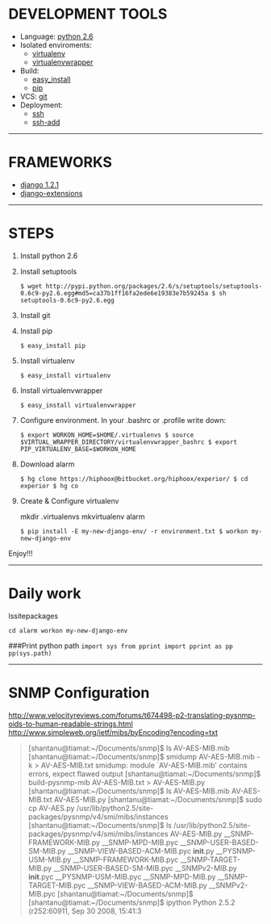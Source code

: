 DEVELOPMENT TOOLS
=================
*	Language: [python 2.6][0]
* Isolated enviroments: 
	* [virtualenv][1]
	*	[virtualenvwrapper][2]
*	Build: 
	* [easy_install][7]
	* [pip][3]
* VCS: [git][4]
* Deployment: 
	* [ssh][5] 
	* [ssh-add][6]

[0]: http://www.python.org/
[1]: http://pypi.python.org/pypi/virtualenv/
[2]: http://www.doughellmann.com/projects/virtualenvwrapper/
[3]: http://pip.openplans.org/
[4]: http://git-scm.com/
[5]: http://bashcurescancer.com/run_remote_commands_with_ssh.html
[6]: http://www.snailbook.com/faq/no-passphrase.auto.html
[7]: http://peak.telecommunity.com/DevCenter/EasyInstall

----------
FRAMEWORKS
==========
* [django 1.2.1][7]
* [django-extensions][8]

[7]: http://www.djangoproject.com/
[8]: http://code.google.com/p/django-command-extensions/

----------
STEPS
=====
1. Install python 2.6
2. Install setuptools

	`$ wget http://pypi.python.org/packages/2.6/s/setuptools/setuptools-0.6c9-py2.6.egg#md5=ca37b1ff16fa2ede6e19383e7b59245a
	$ sh setuptools-0.6c9-py2.6.egg`

3. Install git
	

4. Install pip

	`$ easy_install pip`

5. Install virtualenv

	`$ easy_install virtualenv`

6. Install virtualenvwrapper

	`$ easy_install virtualenvwrapper`
	
7. Configure environment. In your .bashrc or .profile write down:

	`$ export WORKON_HOME=$HOME/.virtualenvs
	$ source $VIRTUAL_WRAPPER_DIRECTORY/virtualenvwrapper_bashrc
	$ export PIP_VIRTUALENV_BASE=$WORKON_HOME`

8. Download alarm

	`$ hg clone https://hiphoox@bitbucket.org/hiphoox/experior/
	$ cd experior
	$ hg co`

9. Create & Configure virtualenv

	mkdir .virtualenvs
	mkvirtualenv alarm
	
	`$ pip install -E my-new-django-env/ -r environment.txt
	$ workon my-new-django-env`
	
Enjoy!!!

----------
Daily work
==========
lssitepackages

`cd alarm
workon my-new-django-env`
	
###Print python path
`import sys
from pprint import pprint as pp
pp(sys.path)`

-----------
SNMP Configuration
===================
http://www.velocityreviews.com/forums/t674498-p2-translating-pysnmp-oids-to-human-readable-strings.html
http://www.simpleweb.org/ietf/mibs/byEncoding?encoding=txt

> [shantanu@tiamat:~/Documents/snmp]$ ls 
> AV-AES-MIB.mib
> [shantanu@tiamat:~/Documents/snmp]$ smidump AV-AES-MIB.mib -k > AV-AES-MIB.txt 
> smidump: module `AV-AES-MIB.mib' contains errors, expect flawed output
> [shantanu@tiamat:~/Documents/snmp]$ build-pysnmp-mib AV-AES-MIB.txt > AV-AES-MIB.py 
> [shantanu@tiamat:~/Documents/snmp]$ ls 
> AV-AES-MIB.mib AV-AES-MIB.txt AV-AES-MIB.py
> [shantanu@tiamat:~/Documents/snmp]$ sudo cp AV-AES.py /usr/lib/python2.5/site-packages/pysnmp/v4/smi/mibs/instances 
> [shantanu@tiamat:~/Documents/snmp]$ ls /usr/lib/python2.5/site-packages/pysnmp/v4/smi/mibs/instances 
> AV-AES-MIB.py __SNMP-FRAMEWORK-MIB.py __SNMP-MPD-MIB.pyc __SNMP-USER-BASED-SM-MIB.py __SNMP-VIEW-BASED-ACM-MIB.pyc __init__.py
> __PYSNMP-USM-MIB.py __SNMP-FRAMEWORK-MIB.pyc __SNMP-TARGET-MIB.py __SNMP-USER-BASED-SM-MIB.pyc __SNMPv2-MIB.py __init__.pyc
> __PYSNMP-USM-MIB.pyc __SNMP-MPD-MIB.py __SNMP-TARGET-MIB.pyc __SNMP-VIEW-BASED-ACM-MIB.py __SNMPv2-MIB.pyc
> [shantanu@tiamat:~/Documents/snmp]$ 
> [shantanu@tiamat:~/Documents/snmp]$ ipython 
> Python 2.5.2 (r252:60911, Sep 30 2008, 15:41:3
